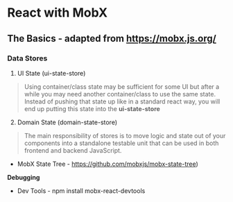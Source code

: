 # React with MobX

## The Basics - adapted from https://mobx.js.org/

### Data Stores

1. UI State (ui-state-store)
> Using container/class state may be sufficient for some UI but after a while you may need another container/class to use the same state. Instead of pushing that state up like in a standard react way, you will end up putting this state into the **ui-state-store**

2. Domain State (domain-state-store)
 
> The main responsibility of stores is to move logic and state out of your components into a standalone testable unit that can be used in both frontend and backend JavaScript.

- MobX State Tree - https://github.com/mobxjs/mobx-state-tree)

**Debugging**
- Dev Tools - npm install mobx-react-devtools
